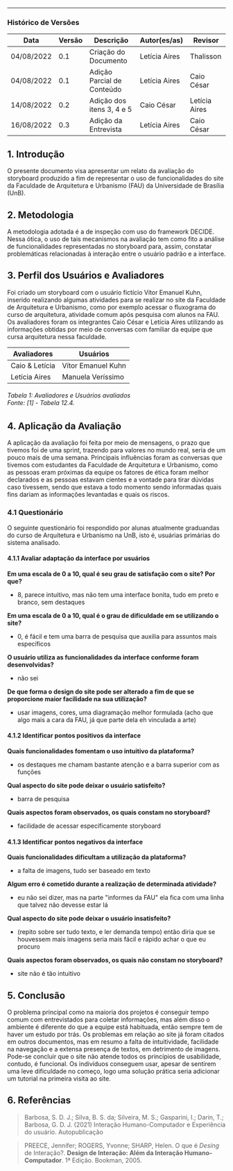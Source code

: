 ***

### Histórico de Versões

**Data** | **Versão** | **Descrição** | **Autor(es/as)** | **Revisor** |
--- | --- | --- | --- | --- |
04/08/2022 | 0.1 | Criação do Documento | Letícia Aires | Thalisson
04/08/2022 | 0.1 | Adição Parcial de Conteúdo | Letícia Aires | Caio César
14/08/2022 | 0.2 | Adição dos itens 3, 4 e 5 | Caio César | Letícia Aires
16/08/2022 | 0.3 | Adição da Entrevista | Letícia Aires | Caio César

## 1. Introdução

O presente documento visa apresentar um relato da avaliação do storyboard produzido a fim de representar o uso de funcionalidades do site da Faculdade de Arquitetura e Urbanismo (FAU) da Universidade de Brasília (UnB).
## 2. Metodologia

A metodologia adotada é a de inspeção com uso do framework DECIDE. Nessa ótica, o uso de tais mecanismos na avaliação tem como fito a análise de funcionalidades representadas no storyboard para, assim, constatar problemáticas relacionadas à interação entre o usuário padrão e a interface.


## 3. Perfil dos Usuários e Avaliadores

Foi criado um storyboard com o usuário fictício Vítor Emanuel Kuhn, inserido realizando algumas atividades para se realizar no site da Faculdade de Arquitetura e Urbanismo, como por exemplo acessar o fluxograma do curso de arquitetura, atividade comum após pesquisa com alunos na FAU. Os avaliadores foram os integrantes Caio César e Letícia Aires utilizando as informações obtidas por meio de conversas com familiar da equipe que cursa arquitetura nessa faculdade.

**Avaliadores** | **Usuários** 
--- | --- 
Caio & Letícia| Vítor Emanuel Kuhn
Letícia Aires| Manuela Veríssimo
<h6 align = "left">Tabela 1: Avaliadores e Usuários avaliados <br>Fonte: [1] - Tabela 12.4. </h6>

## 4. Aplicação da Avaliação

A aplicação da avaliação foi feita por meio de mensagens, o prazo que tivemos foi de uma sprint, trazendo para valores no mundo real, seria de um pouco mais de uma semana. Principais influências foram as conversas que tivemos com estudantes da Faculdade de Arquitetura e Urbanismo, como as pessoas eram próximas da equipe os fatores de ética foram melhor declarados e as pessoas estavam cientes e a vontade para tirar dúvidas caso tivessem, sendo que estava a todo momento sendo informadas quais fins dariam as informações levantadas e quais os riscos.

### 4.1 Questionário

O seguinte questionário foi respondido por alunas atualmente graduandas do curso de Arquitetura e Urbanismo na UnB, isto é, usuárias primárias do sistema analisado.

#### 4.1.1 Avaliar adaptação da interface por usuários
**Em uma escala de 0 a 10, qual é seu grau de satisfação com o site? Por que?**
 * 8, parece intuitivo, mas não tem uma interface bonita, tudo em preto e branco, sem destaques

**Em uma escala de 0 a 10, qual é o grau de dificuldade em se utilizando o site?**
 * 0, é fácil e tem uma barra de pesquisa que auxilia para assuntos mais específicos
 
**O usuário utiliza as funcionalidades da interface conforme foram desenvolvidas?**
 * não sei
 
**De que forma o design do site pode ser alterado a fim de que se proporcione maior facilidade na sua utilização?**
 * usar imagens, cores, uma diagramação melhor formulada (acho que algo mais a cara da FAU, já que parte dela eh vinculada a arte)

#### 4.1.2 Identificar pontos positivos da interface
**Quais funcionalidades fomentam o uso intuitivo da plataforma?**
 * os destaques me chamam bastante atenção e a barra superior com as funções
 
**Qual aspecto do site pode deixar o usuário satisfeito?**
 * barra de pesquisa 
 
**Quais aspectos foram observados, os quais constam no storyboard?**
 * facilidade de acessar especificamente storyboard

#### 4.1.3 Identificar pontos negativos da interface
**Quais funcionalidades dificultam a utilização da plataforma?**
 * a falta de imagens, tudo ser baseado em texto
 
**Algum erro é cometido durante a realização de determinada atividade?**
 * eu não sei dizer, mas na parte "informes da FAU" ela fica com uma linha que talvez não devesse estar lá

**Qual aspecto do site pode deixar o usuário insatisfeito?**
* (repito sobre ser tudo texto, e ler demanda tempo) então diria que se houvessem mais imagens seria mais fácil e rápido achar o que eu procuro

**Quais aspectos foram observados, os quais não constam no storyboard?**
* site não é tão intuitivo

## 5. Conclusão

O problema principal como na maioria dos projetos é conseguir tempo comum com entrevistados para coletar informações, mas além disso o ambiente é diferente do que a equipe está habituada, então sempre tem de haver um estudo por trás. Os problemas em relação ao site já foram citados em outros documentos, mas em resumo a falta de intuitividade, facilidade na navegação e a extensa presença de textos, em detrimento de imagens. Pode-se concluir que o site não atende todos os princípios de usabilidade, contudo, é funcional. Os indivíduos conseguem usar, apesar de sentirem uma leve dificuldade no começo, logo uma solução prática seria adicionar um tutorial na primeira visita ao site. 

## 6. Referências
> Barbosa, S. D. J.; Silva, B. S. da; Silveira, M. S.; Gasparini, I.; Darin, T.; Barbosa, G. D. J. (2021) Interação Humano-Computador e Experiência do usuário. Autopublicação

> PREECE, Jennifer; ROGERS, Yvonne; SHARP, Helen. O que é _Desing_ de Interação?. **Design de Interação: Além da Interação Humano-Computador**. 1ª Edição. Bookman, 2005.
